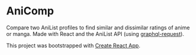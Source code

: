 # AniComp

Compare two AniList profiles to find similar and dissimilar ratings of anime or manga. Made with React and the AniList API (using [graphql-request](https://github.com/prisma-labs/graphql-request)).

This project was bootstrapped with [Create React App](https://github.com/facebook/create-react-app).
